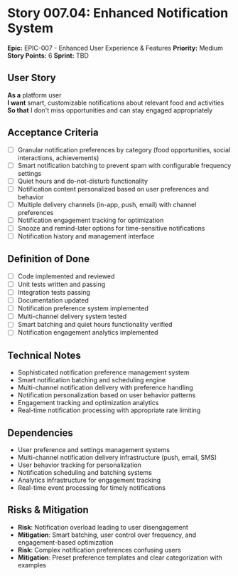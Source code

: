 # Story 007.04: Enhanced Notification System

**Epic:** EPIC-007 - Enhanced User Experience & Features
**Priority:** Medium
**Story Points:** 6
**Sprint:** TBD

## User Story
**As a** platform user  
**I want** smart, customizable notifications about relevant food and activities  
**So that** I don't miss opportunities and can stay engaged appropriately  

## Acceptance Criteria
- [ ] Granular notification preferences by category (food opportunities, social interactions, achievements)
- [ ] Smart notification batching to prevent spam with configurable frequency settings
- [ ] Quiet hours and do-not-disturb functionality
- [ ] Notification content personalized based on user preferences and behavior
- [ ] Multiple delivery channels (in-app, push, email) with channel preferences
- [ ] Notification engagement tracking for optimization
- [ ] Snooze and remind-later options for time-sensitive notifications
- [ ] Notification history and management interface

## Definition of Done
- [ ] Code implemented and reviewed
- [ ] Unit tests written and passing
- [ ] Integration tests passing
- [ ] Documentation updated
- [ ] Notification preference system implemented
- [ ] Multi-channel delivery system tested
- [ ] Smart batching and quiet hours functionality verified
- [ ] Notification engagement analytics implemented

## Technical Notes
- Sophisticated notification preference management system
- Smart notification batching and scheduling engine
- Multi-channel notification delivery with preference handling
- Notification personalization based on user behavior patterns
- Engagement tracking and optimization analytics
- Real-time notification processing with appropriate rate limiting

## Dependencies
- User preference and settings management systems
- Multi-channel notification delivery infrastructure (push, email, SMS)
- User behavior tracking for personalization
- Notification scheduling and batching systems
- Analytics infrastructure for engagement tracking
- Real-time event processing for timely notifications

## Risks & Mitigation
- **Risk**: Notification overload leading to user disengagement
- **Mitigation**: Smart batching, user control over frequency, and engagement-based optimization
- **Risk**: Complex notification preferences confusing users
- **Mitigation**: Preset preference templates and clear categorization with examples